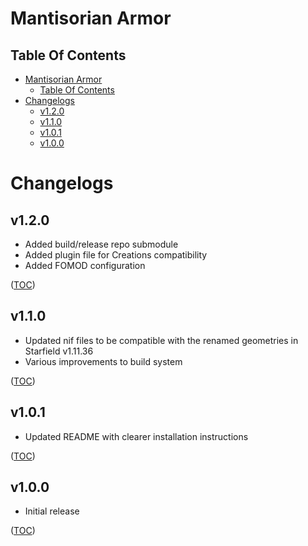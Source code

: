 Mantisorian Armor
=================

Table Of Contents
-----------------
- [Mantisorian Armor](#mantisorian-armor)
    - [Table Of Contents](#table-of-contents)
- [Changelogs](#changelogs)
    - [v1.2.0](#v120)
    - [v1.1.0](#v110)
    - [v1.0.1](#v101)
    - [v1.0.0](#v100)


Changelogs
==========

v1.2.0
------
- Added build/release repo submodule
- Added plugin file for Creations compatibility
- Added FOMOD configuration

([TOC](#table-of-contents))

v1.1.0
------
- Updated nif files to be compatible with the renamed geometries in Starfield v1.11.36
- Various improvements to build system

([TOC](#table-of-contents))

v1.0.1
------
- Updated README with clearer installation instructions

([TOC](#table-of-contents))

v1.0.0
------
- Initial release

([TOC](#table-of-contents))
